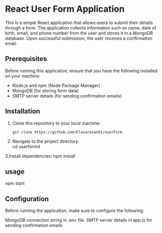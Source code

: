 # React User Form Application

This is a simple React application that allows users to submit their details through a form. The application collects information such as name, date of birth, email, and phone number from the user and stores it in a MongoDB database. Upon successful submission, the user receives a confirmation email.

## Prerequisites

Before running this application, ensure that you have the following installed on your machine:

- Node.js and npm (Node Package Manager)
- MongoDB (for storing form data)
- SMTP server details (for sending confirmation emails)

## Installation

1. Clone this repository to your local machine:

   ```bash
   git clone https://github.com/Elavarasan01/userForm

2. Navigate to the project directory:   
 cd userformd

3.Install dependencies: 
 npm install

 ## usage
 npm start

## Configuration

Before running the application, make sure to configure the following:

MongoDB connection string in .env file.
SMTP server details in app.js for sending confirmation emails.